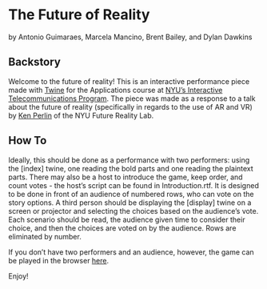 # The Future of Reality
by Antonio Guimaraes, Marcela Mancino, Brent Bailey, and Dylan Dawkins
## Backstory
Welcome to the future of reality! This is an interactive performance piece made with [Twine](http://www.twinery.org) for the Applications course at [NYU’s Interactive Telecommunications Program](https://www.itp.nyu.edu). The piece was made as a response to a talk about the future of reality (specifically in regards to the use of AR and VR) by [Ken Perlin](https://www.mrl.nyu.edu/~perlin/) of the NYU Future Reality Lab.
## How To
Ideally, this should be done as a performance with two performers: using the [index] twine, one reading the bold parts and one reading the plaintext parts. There may also be a host to introduce the game, keep order, and count votes - the host’s script can be found in Introduction.rtf. It is designed to be done in front of an audience of numbered rows, who can vote on the story options. A third person should be displaying the [display] twine on a screen or projector and selecting the choices based on the audience’s vote. Each scenario should be read, the audience given time to consider their choice, and then the choices are voted on by the audience. Rows are eliminated by number.

If you don’t have two performers and an audience, however, the game can be played in the browser [here](https://brondle.github.io/futureofreality).

Enjoy!
